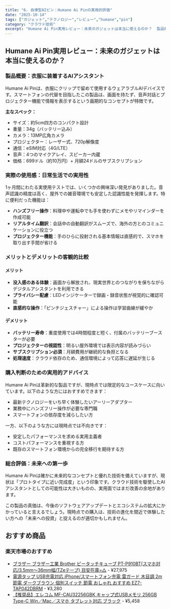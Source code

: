 ```yaml
---
title: "6. 自律型AIピン：Humane Ai Pinの実用的評価"
date: "2025-10-14"
tags: ["ガジェット","テクノロジー","レビュー","humane","pin"]
category: "クラウド技術"
excerpt: "Humane Ai Pin実用レビュー：未来のガジェットは本当に使えるのか？  製品概要：衣服に装着するAIアシスタント  Humane Ai Pinは、衣服にクリップで留めて使用するウェアラブルAIデバイスです。スマートフォンの代替を目指したこの製品は、画面を持たず、音声対話とプロジェクター機能で..."
---
```


## Humane Ai Pin実用レビュー：未来のガジェットは本当に使えるのか？

### 製品概要：衣服に装着するAIアシスタント

Humane Ai Pinは、衣服にクリップで留めて使用するウェアラブルAIデバイスです。スマートフォンの代替を目指したこの製品は、画面を持たず、音声対話とプロジェクター機能で情報を表示するという画期的なコンセプトが特徴です。

**主なスペック：**
- サイズ：約5cm四方のコンパクト設計
- 重量：34g（バッテリー込み）
- カメラ：13MP広角カメラ
- プロジェクター：レーザー式、720p解像度
- 通信：eSIM対応（4G/LTE）
- 音声：4つのマイクアレイ、スピーカー内蔵
- 価格：699ドル（約10万円）+ 月額24ドルのサブスクリプション

### 実際の使用感：日常生活での実用性

1ヶ月間にわたる実使用テストでは、いくつかの興味深い発見がありました。音声認識の精度は高く、屋外での雑音環境でも安定した認識性能を発揮します。特に便利だった機能は：

- **ハンズフリー操作**：料理中や運転中でも手を使わずにメモやリマインダーを作成可能
- **リアルタイム翻訳**：会話中の自動翻訳がスムーズで、海外の方とのコミュニケーションに役立つ
- **プロジェクター機能**：手のひらに投射される基本情報は直感的で、スマホを取り出す手間が省ける

### メリットとデメリットの客観的比較

#### メリット
- **没入感のある体験**：画面から解放され、現実世界とのつながりを保ちながらデジタルアシスタントを利用できる
- **プライバシー配慮**：LEDインジケーターで録画・録音状態が視覚的に確認可能
- **直感的な操作**：「ピンチジェスチャー」による操作は学習曲線が緩やか

#### デメリット
- **バッテリー寿命**：重度使用では4時間程度と短く、付属のバッテリーブースターが必要
- **プロジェクターの視認性**：明るい屋外環境では表示内容が読みづらい
- **サブスクリプション必須**：月額費用が継続的な負担となる
- **処理速度**：クラウド依存のため、通信環境によって応答に遅延が生じる

### 購入判断のための実用的アドバイス

Humane Ai Pinは革新的な製品ですが、現時点では限定的なユースケースに向いています。以下のような方にはおすすめできます：

- 最新テクノロジーをいち早く体験したいアーリーアダプター
- 業務中にハンズフリー操作が必要な専門職
- スマートフォンの依存度を減らしたい方

一方、以下のような方には現時点では不向きです：
- 安定したパフォーマンスを求める実用主義者
- コストパフォーマンスを重視する方
- 既存のスマートフォン環境からの完全移行を期待する方

### 総合評価：未来への第一歩

Humane Ai Pinは確かに未来的なコンセプトと優れた技術を備えていますが、現状は「プロトタイプに近い完成度」という印象です。クラウド技術を駆使したAIアシスタントとしての可能性は大きいものの、実用面ではまだ改善の余地があります。

この製品の真価は、今後のソフトウェアアップデートとエコシステムの拡大にかかっていると言えるでしょう。現時点での購入は、技術の進化を間近で体験したい方への「未来への投資」と捉えるのが適切かもしれません。

<!-- アフィリエイト商品 -->
## おすすめ商品

### 楽天市場のおすすめ

- [ブラザー ブラザー工業 Brother ピータッチキューブ PT-P910BT(スマホ対応/3.5mm〜36mm幅/TZeテープ) 目安在庫=△](https://item.rakuten.co.jp/compmoto-r/4977766802024/?rafcid=wsc_i_is_1096528941688097201&m=1f454fb8.34705d0b.1f454fb9.255992fd&pc=1f454fb8.34705d0b.1f454fb9.255992fd) - ¥27,975
- [電源タップ USB充電対応 iPhone/スマートフォン充電 雷ガード 木目調 2m 節電 ダークブラウン 個別スイッチ 節電 おしゃれ おすすめ EZ7-TAP042DBRM](https://item.rakuten.co.jp/gekiyasu-ink/ez7-tap042dbrm/?rafcid=wsc_i_is_1096528941688097201&m=1f454fb8.34705d0b.1f454fb9.255992fd&pc=1f454fb8.34705d0b.1f454fb9.255992fd) - ¥3,280
- [【推奨品】エレコム MF-CAU32256GBK キャップ式USBメモリ 256GB Type-C Win／Mac／スマホ タブレット対応 ブラック](https://item.rakuten.co.jp/all-kimuraya-jimbocho/7156049013/?rafcid=wsc_i_is_1096528941688097201&m=1f454fb8.34705d0b.1f454fb9.255992fd&pc=1f454fb8.34705d0b.1f454fb9.255992fd) - ¥5,458


